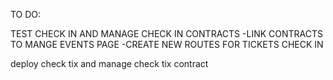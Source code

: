 TO DO:


TEST CHECK IN AND MANAGE CHECK IN CONTRACTS
    -LINK CONTRACTS TO MANGE EVENTS PAGE
    -CREATE NEW ROUTES FOR TICKETS CHECK IN
    


deploy check tix and manage check tix contract